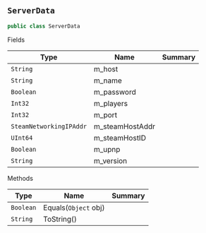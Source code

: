 ## `ServerData`

```csharp
public class ServerData

```

Fields

| Type | Name | Summary | 
| --- | --- | --- | 
| `String` | m_host |  | 
| `String` | m_name |  | 
| `Boolean` | m_password |  | 
| `Int32` | m_players |  | 
| `Int32` | m_port |  | 
| `SteamNetworkingIPAddr` | m_steamHostAddr |  | 
| `UInt64` | m_steamHostID |  | 
| `Boolean` | m_upnp |  | 
| `String` | m_version |  | 


Methods

| Type | Name | Summary | 
| --- | --- | --- | 
| `Boolean` | Equals(`Object` obj) |  | 
| `String` | ToString() |  | 


